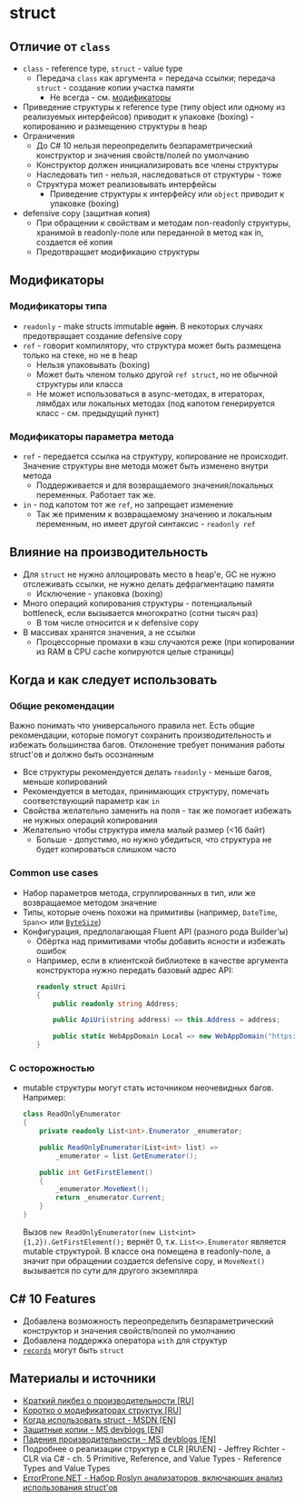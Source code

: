# struct

## Отличие от `class`
- `class` - reference type, `struct` - value type
  - Передача `class` как аргумента = передача ссылки; передача `struct` - создание копии участка памяти 
    - Не всегда - см. [модификаторы](#Модификаторы)
- Приведение структуры к reference type (типу object или одному из реализуемых интерфейсов) приводит к упаковке (boxing) - копированию и размещению структуры в heap
- Ограничения
  - До C# 10 нельзя переопределить безпараметрический конструктор и значения свойств/полей по умолчанию
  - Конструктор должен инициализировать все члены структуры
  - Наследовать тип - нельзя, наследоваться от структуры - тоже
  - Структура может реализовывать интерфейсы
    - Приведение структуры к интерфейсу или `object` приводит к упаковке (boxing)
- defensive copy (защитная копия)
  - При обращении к свойствам и методам non-readonly структуры, хранимой в readonly-поле или переданной в метод как in, создается её копия
  - Предотвращает модификацию структуры

## Модификаторы
### Модификаторы типа
- `readonly` - make structs immutable ~~again~~. В некоторых случаях предотвращает создание defensive copy
- `ref` - говорит компилятору, что структура может быть размещена только на стеке, но не в heap
  - Нельзя упаковывать (boxing)
  - Может быть членом только другой `ref struct`, но не обычной структуры или класса
  - Не может использоваться в async-методах, в итераторах, лямбдах или локальных методах (под капотом генерируется класс - см. предыдущий пункт)
### Модификаторы параметра метода
- `ref` - передается ссылка на структуру, копирование не происходит. Значение структуры вне метода может быть изменено внутри метода
  - Поддерживается и для возвращаемого значения/локальных переменных. Работает так же.
- `in` - под капотом тот же `ref`, но запрещает изменение
  - Так же применим к возвращаемому значению и локальным переменным, но имеет другой синтаксис - `readonly ref`

## Влияние на производительность
- Для `struct` не нужно аллоцировать место в heap'e, GC не нужно отслеживать ссылки, не нужно делать дефрагментацию памяти
  - Исключение - упаковка (boxing)
- Много операций копирования структуры - потенциальный bottleneck, если вызывается многократно (сотни тысяч раз)
  - В том числе относится и к defensive copy
- В массивах хранятся значения, а не ссылки
  - Процессорные промахи в кэш случаются реже (при копировании из RAM в CPU cache копируются целые страницы)

## Когда и как следует использовать
### Общие рекомендации
Важно понимать что универсального правила нет. Есть общие рекомендации, которые помогут сохранить производительность и избежать большинства багов. Отклонение требует понимания работы struct'ов и должно быть осознанным
- Все структуры рекомендуется делать `readonly` - меньше багов, меньше копирований
- Рекомендуется в методах, принимающих структуру, помечать соответствующий параметр как `in`
- Свойства желательно заменить на поля - так же помогает избежать не нужных операций копирования
- Желательно чтобы структура имела малый размер (<16 байт)
  - Больше - допустимо, но нужно убедиться, что структура не будет копироваться слишком часто

### Common use cases
- Набор параметров метода, сгруппированных в тип, или же возвращаемое методом значение
- Типы, которые очень похожи на примитивы (например, `DateTime`, `Span<>` или [`ByteSize`](https://github.com/omar/ByteSize))
- Конфигурация, предполагающая Fluent API (разного рода Builder'ы)
  - Обёртка над примитивами чтобы добавить ясности и избежать ошибок
  - Например, если в клиентской библиотеке в качестве аргумента конструктора нужно передать базовый адрес API:
    ```c#
    readonly struct ApiUri
    {
        public readonly string Address;

        public ApiUri(string address) => this.Address = address;

        public static WebAppDomain Local => new WebAppDomain("https://localhost:5001/");
    }
    ```

### С осторожностью
- mutable структуры могут стать источником неочевидных багов. Например:	
	```c#
    class ReadOnlyEnumerator
    {
        private readonly List<int>.Enumerator _enumerator;
	
        public ReadOnlyEnumerator(List<int> list) =>
            _enumerator = list.GetEnumerator();

        public int GetFirstElement()
        {
            _enumerator.MoveNext();
            return _enumerator.Current;
        }
    }
    ```
    Вызов `new ReadOnlyEnumerator(new List<int>{1,2}).GetFirstElement();` вернёт 0, т.к. `List<>.Enumerator` является mutable структурой. 
    В классе она помещена в readonly-поле, а значит при обращении создается defensive copy, и `MoveNext()` вызывается по сути для другого экземпляра

## C# 10 Features
- Добавлена возможность переопределить безпараметрический конструктор и значения свойств/полей по умолчанию
- Добавлена поддержка оператора `with` для структур
- [`records`](../records) могут быть `struct`

## Материалы и источники

- [Краткий ликбез о производительности \[RU\]](https://habr.com/ru/company/microsoft/blog/423053/)
- [Коротко о модификаторах структук \[RU\]](https://andrey.moveax.ru/post/csharp-features-v7-2#newsemantic)
- [Когда использовать struct - MSDN \[EN\]](https://docs.microsoft.com/en-us/dotnet/standard/design-guidelines/choosing-between-class-and-struct)
- [Защитные копии - MS devblogs \[EN\]](https://devblogs.microsoft.com/premier-developer/the-in-modifier-and-the-readonly-structs-in-c/)
- [Падения производительности - MS devblogs \[EN\]](https://devblogs.microsoft.com/premier-developer/performance-traps-of-ref-locals-and-ref-returns-in-c/)
- Подробнее о реализации структур в CLR \[RU\\EN\] - Jeffrey Richter - CLR via C# - ch. 5 Primitive, Reference, and Value Types - Reference Types and Value Types
- [ErrorProne.NET - Набор Roslyn анализаторов, включающих анализ использования struct'ов](https://github.com/SergeyTeplyakov/ErrorProne.NET#struct-analyzers)
